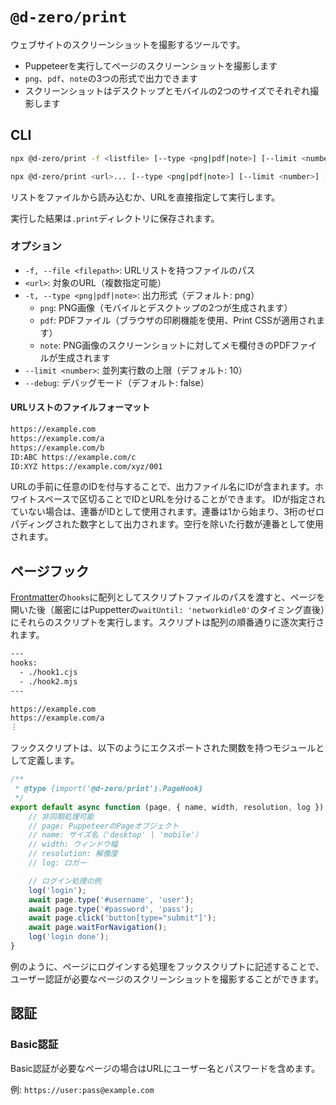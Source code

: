 # `@d-zero/print`

ウェブサイトのスクリーンショットを撮影するツールです。

- Puppeteerを実行してページのスクリーンショットを撮影します
- `png`、`pdf`、`note`の3つの形式で出力できます
- スクリーンショットはデスクトップとモバイルの2つのサイズでそれぞれ撮影します

## CLI

```sh
npx @d-zero/print -f <listfile> [--type <png|pdf|note>] [--limit <number>] [--debug]

npx @d-zero/print <url>... [--type <png|pdf|note>] [--limit <number>] [--debug]
```

リストをファイルから読み込むか、URLを直接指定して実行します。

実行した結果は`.print`ディレクトリに保存されます。

### オプション

- `-f, --file <filepath>`: URLリストを持つファイルのパス
- `<url>`: 対象のURL（複数指定可能）
- `-t, --type <png|pdf|note>`: 出力形式（デフォルト: png）
  - `png`: PNG画像（モバイルとデスクトップの2つが生成されます）
  - `pdf`: PDFファイル（ブラウザの印刷機能を使用、Print CSSが適用されます）
  - `note`: PNG画像のスクリーンショットに対してメモ欄付きのPDFファイルが生成されます
- `--limit <number>`: 並列実行数の上限（デフォルト: 10）
- `--debug`: デバッグモード（デフォルト: false）

#### URLリストのファイルフォーマット

```txt
https://example.com
https://example.com/a
https://example.com/b
ID:ABC https://example.com/c
ID:XYZ https://example.com/xyz/001
```

URLの手前に任意のIDを付与することで、出力ファイル名にIDが含まれます。ホワイトスペースで区切ることでIDとURLを分けることができます。
IDが指定されていない場合は、連番がIDとして使用されます。連番は1から始まり、3桁のゼロパディングされた数字として出力されます。空行を除いた行数が連番として使用されます。

## ページフック

[Frontmatter](https://jekyllrb.com/docs/front-matter/)の`hooks`に配列としてスクリプトファイルのパスを渡すと、ページを開いた後（厳密にはPuppetterの`waitUntil: 'networkidle0'`のタイミング直後）にそれらのスクリプトを実行します。スクリプトは配列の順番通りに逐次実行されます。

```txt
---
hooks:
  - ./hook1.cjs
  - ./hook2.mjs
---

https://example.com
https://example.com/a
︙
```

フックスクリプトは、以下のようにエクスポートされた関数を持つモジュールとして定義します。

```js
/**
 * @type {import('@d-zero/print').PageHook}
 */
export default async function (page, { name, width, resolution, log }) {
	// 非同期処理可能
	// page: PuppeteerのPageオブジェクト
	// name: サイズ名（'desktop' | 'mobile'）
	// width: ウィンドウ幅
	// resolution: 解像度
	// log: ロガー

	// ログイン処理の例
	log('login');
	await page.type('#username', 'user');
	await page.type('#password', 'pass');
	await page.click('button[type="submit"]');
	await page.waitForNavigation();
	log('login done');
}
```

例のように、ページにログインする処理をフックスクリプトに記述することで、ユーザー認証が必要なページのスクリーンショットを撮影することができます。

## 認証

### Basic認証

Basic認証が必要なページの場合はURLにユーザー名とパスワードを含めます。

例: `https://user:pass@example.com`
